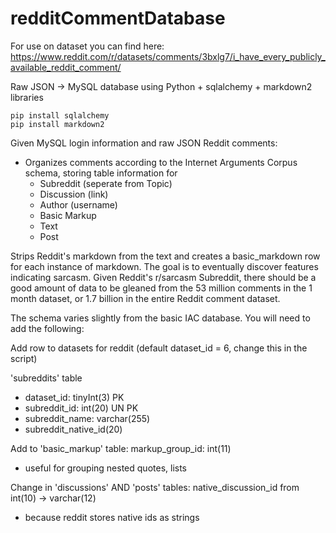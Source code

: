 # redditCommentDatabase

For use on dataset you can find here:
https://www.reddit.com/r/datasets/comments/3bxlg7/i_have_every_publicly_available_reddit_comment/

Raw JSON -> MySQL database using Python + sqlalchemy + markdown2 libraries
```
pip install sqlalchemy
pip install markdown2
```
Given MySQL login information and raw JSON Reddit comments:
- Organizes comments according to the Internet Arguments Corpus schema, storing table information for
  + Subreddit (seperate from Topic)
  + Discussion (link)
  + Author (username)
  + Basic Markup
  + Text
  + Post

Strips Reddit's markdown from the text and creates a basic_markdown row for each instance of markdown. The goal is to eventually discover features indicating sarcasm. Given Reddit's r/sarcasm Subreddit, there should be a good amount of data to be gleaned from the 53 million comments in the 1 month dataset, or 1.7 billion in the entire Reddit comment dataset.

The schema varies slightly from the basic IAC database. You will need to add the following:

Add row to datasets for reddit (default dataset_id = 6, change this in the script)

'subreddits' table
  - dataset_id: tinyInt(3) PK
  - subreddit_id: int(20) UN PK
  - subreddit_name: varchar(255)
  - subreddit_native_id(20)

Add to 'basic_markup' table: markup_group_id: int(11)
  - useful for grouping nested quotes, lists
    
Change in 'discussions' AND 'posts' tables: native_discussion_id from int(10) -> varchar(12)
  - because reddit stores native ids as strings

